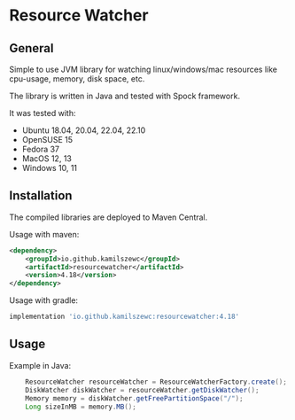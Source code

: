 # Resource Watcher

## General

Simple to use JVM library for watching linux/windows/mac resources like cpu-usage, memory, disk space, etc.

The library is written in Java and tested with Spock framework.

It was tested with:
- Ubuntu 18.04, 20.04, 22.04, 22.10
- OpenSUSE 15
- Fedora 37
- MacOS 12, 13
- Windows 10, 11

## Installation

The compiled libraries are deployed to Maven Central.

Usage with maven:

```xml
<dependency>
    <groupId>io.github.kamilszewc</groupId>
    <artifactId>resourcewatcher</artifactId>
    <version>4.18</version>
</dependency>
```

Usage with gradle:

```groovy
implementation 'io.github.kamilszewc:resourcewatcher:4.18'
```

## Usage

Example in Java:

```java
    ResourceWatcher resourceWatcher = ResourceWatcherFactory.create();
    DiskWatcher diskWatcher = resourceWatcher.getDiskWatcher();
    Memory memory = diskWatcher.getFreePartitionSpace("/");
    Long sizeInMB = memory.MB();
```
